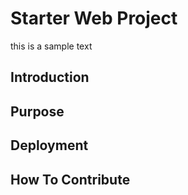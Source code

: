 # Starter Web Project

this is a sample text 

## Introduction

## Purpose

## Deployment

## How To Contribute

